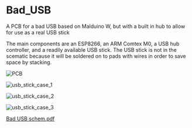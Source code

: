 # Bad_USB
A PCB for a bad USB based on Malduino W, but with a built in hub to allow for use as a real USB stick

The main components are an ESP8266, an ARM Comtex M0, a USB hub controller, and a readily available USB stick. The USB stick is not in the scematic because it will be soldered on to pads with wires in order to save space by stacking.

![PCB](https://user-images.githubusercontent.com/36117326/165008082-c7a45a37-7bfb-40b8-bb8d-5e70b1ca5f0a.png)

![usb_stick_case_1](https://user-images.githubusercontent.com/36117326/165008087-29787c1e-c635-467c-8c41-ae01c85e7de1.png)

![usb_stick_case_2](https://user-images.githubusercontent.com/36117326/165008093-57d380f9-b050-4463-8ff8-c47f1dea6130.png)

![usb_stick_case_3](https://user-images.githubusercontent.com/36117326/165008105-2003a76a-133e-40d0-b2ee-49ea8f2d0de3.png)

[Bad USB schem.pdf](https://github.com/paulwrath1223/Bad_USB/files/8551061/Bad.USB.schem.pdf)
